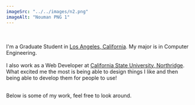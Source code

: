 ```yaml
---
imageSrc: "../../images/n2.png"
imageAlt: "Nouman PNG 1"
---
```


<br>
<br>
I'm a Graduate Student in <u>Los Angeles, California</u>. My major is in Computer Engineering.
<br>
<br>
I also work as a Web Developer at <u>California State University, Northridge</u>. What excited me the most is being able to design things I like and then being able to develop them for people to use!
<br>
<br>

Below is some of my work, feel free to look around.
